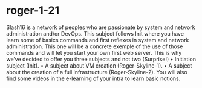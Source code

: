 # roger-1-21
Slash16 is a network of peoples who are passionate by system and network administration and/or DevOps. This subject follows Init where you have learn some of basics commands and first reflexes in system and network administration. This one will be a concrete exemple of the use of those commands and will let you start your own first web server. This is why we’ve decided to offer you three subjects and not two (Surprise!) • Initiation subject (Init). • A subject about VM creation (Roger-Skyline-1). • A subject about the creation of a full infrastructure (Roger-Skyline-2). You will also find some videos in the e-learning of your intra to learn basic notions.
